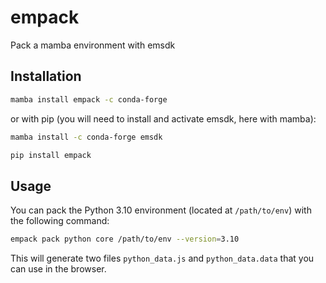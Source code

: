 # empack

Pack a mamba environment with emsdk

## Installation

```bash
mamba install empack -c conda-forge
```

or with pip (you will need to install and activate emsdk, here with mamba):

```bash
mamba install -c conda-forge emsdk

pip install empack
```

## Usage

You can pack the Python 3.10 environment (located at `/path/to/env`) with the following command:

```bash
empack pack python core /path/to/env --version=3.10
```

This will generate two files `python_data.js` and `python_data.data` that you can use in the browser.
